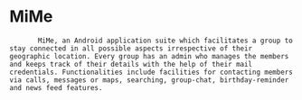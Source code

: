 # MiMe
           MiMe, an Android application suite which facilitates a group to stay connected in all possible aspects irrespective of their geographic location. Every group has an admin who manages the members and keeps track of their details with the help of their mail credentials. Functionalities include facilities for contacting members via calls, messages or maps, searching, group-chat, birthday-reminder and news feed features.
